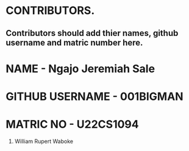 # CONTRIBUTORS.
## Contributors should add thier names, github username and matric number here.
# NAME - Ngajo Jeremiah Sale
# GITHUB USERNAME - 001BIGMAN
# MATRIC NO - U22CS1094
<ol>
<li>William Rupert Waboke

</ol>
